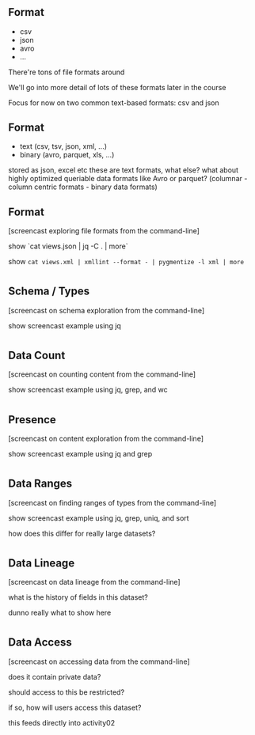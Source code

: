 #
## Format

- csv
- json
- avro
- ...

<div class="notes">
There're tons of file formats around

We'll go into more detail of lots of these formats later in the course

Focus for now on two common text-based formats: csv and json
</div>

## Format

- text (csv, tsv, json, xml, ...)
- binary (avro, parquet, xls, ...)

<div class="notes">
stored as json, excel etc
these are text formats, what else?
what about highly optimized queriable data formats like Avro or parquet? (columnar - column centric formats - binary data formats)</div>

## Format

[screencast exploring file formats from the command-line]

<div class="notes">
show `cat views.json | jq -C . | more`

show `cat views.xml | xmllint --format - | pygmentize -l xml | more`
</div>

#
## Schema / Types

[screencast on schema exploration from the command-line]

<div class="notes">
show screencast example using jq
</div>


#
## Data Count

[screencast on counting content from the command-line]

<div class="notes">
show screencast example using jq, grep, and wc
</div>


#
## Presence

[screencast on content exploration from the command-line]

<div class="notes">
show screencast example using jq and grep
</div>


#
## Data Ranges

[screencast on finding ranges of types from the command-line]

<div class="notes">
show screencast example using jq, grep, uniq, and sort

how does this differ for really large datasets?
</div>


#
## Data Lineage

[screencast on data lineage from the command-line]

<div class="notes">
what is the history of fields in this dataset?

dunno really what to show here
</div>


#
## Data Access

[screencast on accessing data from the command-line]

<div class="notes">
does it contain private data?

should access to this be restricted?

if so, how will users access this dataset?

this feeds directly into activity02
</div>


